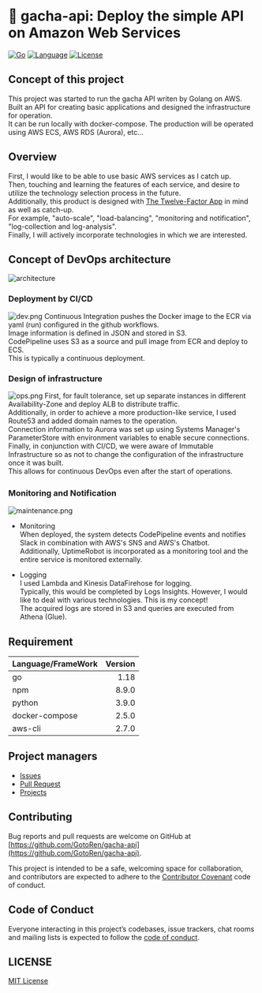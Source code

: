# 🏃 gacha-api: Deploy the simple API on Amazon Web Services

[![Go](https://github.com/GotoRen/gacha-api/actions/workflows/go.yml/badge.svg)](https://github.com/GotoRen/gacha-api/actions/workflows/go.yml)
[![Language](https://img.shields.io/badge/Go-1.18.0-blue.svg)](https://github.com/GotoRen/gacha-api)
[![License](https://img.shields.io/badge/license-MIT-blue.svg)](https://opensource.org/licenses/MIT)
## Concept of this project
This project was started to run the gacha API writen by Golang on AWS.<br>
Built an API for creating basic applications and designed the infrastructure for operation.<br>
It can be run locally with docker-compose. The production will be operated using AWS ECS, AWS RDS (Aurora), etc...<br>

## Overview
First, I would like to be able to use basic AWS services as I catch up.<br>
Then, touching and learning the features of each service, and desire to utilize the technology selection process in the future.<br>
Additionally, this product is designed with [The Twelve-Factor App](https://12factor.net/) in mind as well as catch-up.<br>
For example, "auto-scale", "load-balancing", "monitoring and notification", "log-collection and log-analysis".<br>
Finally, I will actively incorporate technologies in which we are interested.<br>

## Concept of DevOps architecture
![architecture](https://user-images.githubusercontent.com/63791288/113522998-0c822200-95e0-11eb-851a-ee61c69076f1.png)

### Deployment by CI/CD
![dev.png](https://user-images.githubusercontent.com/63791288/168437418-e4a88f98-888d-4005-b357-98f1ac04a547.png)
Continuous Integration pushes the Docker image to the ECR via yaml (run) configured in the github workflows.<br>
Image information is defined in JSON and stored in S3.<br>
CodePipeline uses S3 as a source and pull image from ECR and deploy to ECS.<br>
This is typically a continuous deployment.<br>

### Design of infrastructure
![ops.png](https://user-images.githubusercontent.com/63791288/168437521-9f775beb-e281-48e2-82ce-0032d699f666.png)
First, for fault tolerance, set up separate instances in different Availability-Zone and deploy ALB to distribute traffic.<br>
Additionally, in order to achieve a more production-like service, I used Route53 and added domain names to the operation.<br>
Connection information to Aurora was set up using Systems Manager's ParameterStore with environment variables to enable secure connections.<br>
Finally, in conjunction with CI/CD, we were aware of Immutable Infrastructure so as not to change the configuration of the infrastructure once it was built.<br>
This allows for continuous DevOps even after the start of operations.<br>

### Monitoring and Notification　
![maintenance.png](https://user-images.githubusercontent.com/63791288/168437532-a7ae8bf1-fd62-48f5-948e-f306f6a133a5.png)
- Monitoring<br>
When deployed, the system detects CodePipeline events and notifies Slack in combination with AWS's SNS and AWS's Chatbot.<br>
Additionally, UptimeRobot is incorporated as a monitoring tool and the entire service is monitored externally.<br>

- Logging<br>
I used Lambda and Kinesis DataFirehose for logging.<br>
Typically, this would be completed by Logs Insights. However, I would like to deal with various technologies. This is my concept!<br>
The acquired logs are stored in S3 and queries are executed from Athena (Glue).<br>

## Requirement

| Language/FrameWork | Version |
| :------------------ | ---------: |
| go                  |       1.18 |
| npm                 |      8.9.0 |
| python              |      3.9.0 |
| docker-compose      |      2.5.0 |
| aws-cli             |      2.7.0 |

## Project managers
- [Issues](https://github.com/GotoRen/gacha-api/issues)
- [Pull Request](https://github.com/GotoRen/gacha-api/pulls)
- [Projects](https://github.com/GotoRen/gacha-api/projects/1)

## Contributing

Bug reports and pull requests are welcome on GitHub at [https://github.com/GotoRen/gacha-api](https://github.com/GotoRen/gacha-api).

This project is intended to be a safe, welcoming space for collaboration, and contributors are expected to adhere to the [Contributor Covenant](http://contributor-covenant.org) code of conduct.

## Code of Conduct
Everyone interacting in this project’s codebases, issue trackers, chat rooms and mailing lists is expected to follow the [code of conduct](./CODE_OF_CONDUCT.md).

## LICENSE

[MIT License](./LICENSE)

